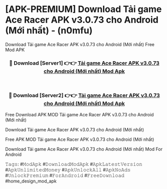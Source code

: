 # [APK-PREMIUM] Download Tải game Ace Racer APK v3.0.73 cho Android (Mới nhất) - (n0mfu)
Download Tải game Ace Racer APK v3.0.73 cho Android (Mới nhất) Free Mod APK

<div align="center">
<h3>🔴 Download [Server1] 👉👉 <a href="https://apk-comot.site?title=Tải_game_Ace_Racer_APK_v3.0.73_cho_Android_(Mới_nhất)">Tải game Ace Racer APK v3.0.73 cho Android (Mới nhất) Mod Apk</a></h3><br>

<h3>🔴 Download [Server2] 👉👉 <a href="https://apk-comot.site?title=Tải_game_Ace_Racer_APK_v3.0.73_cho_Android_(Mới_nhất)">Tải game Ace Racer APK v3.0.73 cho Android (Mới nhất) Mod Apk</a></h3>
</div>


Free Download APK MOD Tải game Ace Racer APK v3.0.73 cho Android (Mới nhất)

Download Tải game Ace Racer APK v3.0.73 cho Android (Mới nhất) 

Free APK MOD Tải game Ace Racer APK v3.0.73 cho Android (Mới nhất) 

Download Tải game Ace Racer APK v3.0.73 cho Android (Mới nhất) Mod For Android

𝚃𝚊𝚐𝚜: #𝙼𝚘𝚍𝙰𝚙𝚔 #𝙳𝚘𝚠𝚗𝚕𝚘𝚊𝚍𝙼𝚘𝚍𝙰𝚙𝚔 #𝙰𝚙𝚔𝙻𝚊𝚝𝚎𝚜𝚝𝚅𝚎𝚛𝚜𝚒𝚘𝚗 #𝙰𝚙𝚔𝚄𝚗𝚕𝚒𝚖𝚒𝚝𝚎𝚍𝙼𝚘𝚗𝚎𝚢 #𝙰𝚙𝚔𝚄𝚗𝚕𝚘𝚌𝚔𝙰𝚕𝚕 #𝙰𝚙𝚔𝙽𝚘𝙰𝚍𝚜 #𝚄𝚗𝚕𝚘𝚌𝚔𝙿𝚛𝚎𝚖𝚒𝚞𝚖 #𝙵𝚘𝚛𝙰𝚗𝚍𝚛𝚘𝚒𝚍 #𝙵𝚛𝚎𝚎𝙳𝚘𝚠𝚗𝚕𝚘𝚊𝚍 #home_design_mod_apk